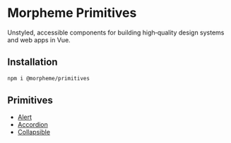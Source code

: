 # Morpheme Primitives

Unstyled, accessible components for building high‑quality design systems and web apps in Vue.

## Installation

```bash
npm i @morpheme/primitives
```

## Primitives

- [Alert](./alert.md)
- [Accordion](./accordion.md)
- [Collapsible](./collapsible.md)